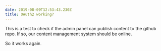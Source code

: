 ```yaml
---
date: 2019-08-09T12:53:43.230Z
title: OAuth2 working?
---
```

This is a test to check if the admin panel can publish content to the github repo. If so, our content management system should be online.

So it works again.
